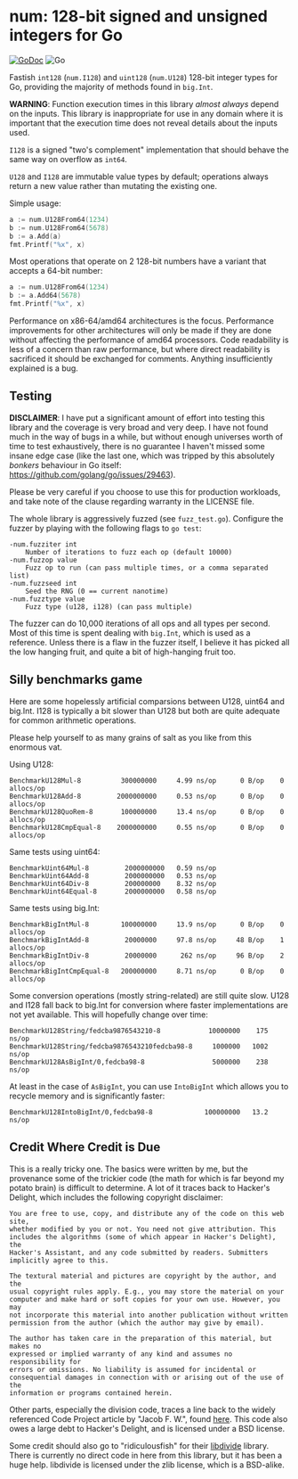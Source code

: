 num: 128-bit signed and unsigned integers for Go
================================================

[![GoDoc](https://godoc.org/github.com/shabbyrobe/go-num?status.svg)](https://godoc.org/github.com/shabbyrobe/go-num)
![Go](https://github.com/shabbyrobe/go-num/workflows/Go/badge.svg)

Fastish `int128` (`num.I128`) and `uint128` (`num.U128`) 128-bit integer types
for Go, providing the majority of methods found in `big.Int`.

**WARNING**: Function execution times in this library _almost always_ depend on the
inputs. This library is inappropriate for use in any domain where it is important
that the execution time does not reveal details about the inputs used.

`I128` is a signed "two's complement" implementation that should behave the
same way on overflow as `int64`.

`U128` and `I128` are immutable value types by default; operations always return a
new value rather than mutating the existing one.

Simple usage:

```go
a := num.U128From64(1234)
b := num.U128From64(5678)
b := a.Add(a)
fmt.Printf("%x", x)
```

Most operations that operate on 2 128-bit numbers have a variant that accepts
a 64-bit number:

```go
a := num.U128From64(1234)
b := a.Add64(5678)
fmt.Printf("%x", x)
```

Performance on x86-64/amd64 architectures is the focus. Performance
improvements for other architectures will only be made if they are done without
affecting the performance of amd64 processors. Code readability is less of a
concern than raw performance, but where direct readability is sacrificed it
should be exchanged for comments. Anything insufficiently explained is a bug.


## Testing

**DISCLAIMER**: I have put a significant amount of effort into testing this
library and the coverage is very broad and very deep. I have not found much in
the way of bugs in a while, but without enough universes worth of time to test
exhaustively, there is no guarantee I haven't missed some insane edge case
(like the last one, which was tripped by this absolutely _bonkers_ behaviour in
Go itself: https://github.com/golang/go/issues/29463).

Please be very careful if you choose to use this for production workloads, and
take note of the clause regarding warranty in the LICENSE file.

The whole library is aggressively fuzzed (see `fuzz_test.go`). Configure the fuzzer
by playing with the following flags to `go test`:

    -num.fuzziter int
        Number of iterations to fuzz each op (default 10000)
    -num.fuzzop value
        Fuzz op to run (can pass multiple times, or a comma separated list)
    -num.fuzzseed int
        Seed the RNG (0 == current nanotime)
    -num.fuzztype value
        Fuzz type (u128, i128) (can pass multiple)

The fuzzer can do 10,000 iterations of all ops and all types per second. Most
of this time is spent dealing with `big.Int`, which is used as a reference.
Unless there is a flaw in the fuzzer itself, I believe it has picked all the
low hanging fruit, and quite a bit of high-hanging fruit too.


## Silly benchmarks game

Here are some hopelessly artificial comparsions between U128, uint64 and big.Int.
I128 is typically a bit slower than U128 but both are quite adequate for common
arithmetic operations.

Please help yourself to as many grains of salt as you like from this enormous vat.

Using U128:

    BenchmarkU128Mul-8          300000000     4.99 ns/op      0 B/op    0 allocs/op
    BenchmarkU128Add-8         2000000000     0.53 ns/op      0 B/op    0 allocs/op
    BenchmarkU128QuoRem-8       100000000     13.4 ns/op      0 B/op    0 allocs/op
    BenchmarkU128CmpEqual-8    2000000000     0.55 ns/op      0 B/op    0 allocs/op

Same tests using uint64:

    BenchmarkUint64Mul-8         2000000000   0.59 ns/op
    BenchmarkUint64Add-8         2000000000   0.53 ns/op
    BenchmarkUint64Div-8         200000000    8.32 ns/op
    BenchmarkUint64Equal-8       2000000000   0.58 ns/op

Same tests using big.Int:

    BenchmarkBigIntMul-8        100000000     13.9 ns/op      0 B/op    0 allocs/op
    BenchmarkBigIntAdd-8         20000000     97.8 ns/op     48 B/op    1 allocs/op
    BenchmarkBigIntDiv-8         20000000      262 ns/op     96 B/op    2 allocs/op
    BenchmarkBigIntCmpEqual-8   200000000     8.71 ns/op      0 B/op    0 allocs/op

Some conversion operations (mostly string-related) are still quite slow. U128 and I128
fall back to big.Int for conversion where faster implementations are not yet available.
This will hopefully change over time:

    BenchmarkU128String/fedcba9876543210-8            10000000    175 ns/op
    BenchmarkU128String/fedcba9876543210fedcba98-8     1000000   1002 ns/op
    BenchmarkU128AsBigInt/0,fedcba98-8                 5000000    238 ns/op

At least in the case of `AsBigInt`, you can use `IntoBigInt` which allows you
to recycle memory and is significantly faster:

    BenchmarkU128IntoBigInt/0,fedcba98-8             100000000   13.2 ns/op


## Credit Where Credit is Due

This is a really tricky one. The basics were written by me, but the provenance some
of the trickier code (the math for which is far beyond my potato brain) is difficult
to determine. A lot of it traces back to Hacker's Delight, which includes the
following copyright disclaimer:

    You are free to use, copy, and distribute any of the code on this web site,
    whether modified by you or not. You need not give attribution. This
    includes the algorithms (some of which appear in Hacker's Delight), the
    Hacker's Assistant, and any code submitted by readers. Submitters
    implicitly agree to this.

    The textural material and pictures are copyright by the author, and the
    usual copyright rules apply. E.g., you may store the material on your
    computer and make hard or soft copies for your own use. However, you may
    not incorporate this material into another publication without written
    permission from the author (which the author may give by email).

    The author has taken care in the preparation of this material, but makes no
    expressed or implied warranty of any kind and assumes no responsibility for
    errors or omissions. No liability is assumed for incidental or
    consequential damages in connection with or arising out of the use of the
    information or programs contained herein. 

Other parts, especially the division code, traces a line back to the widely
referenced Code Project article by "Jacob F. W.", found
[here](https://www.codeproject.com/Tips/785014/UInt-Division-Modulus). This code
also owes a large debt to Hacker's Delight, and is licensed under a BSD license.

Some credit should also go to "ridiculousfish" for their
[libdivide](https://github.com/ridiculousfish/libdivide/) library. There is
currently no direct code in here from this library, but it has been a huge
help. libdivide is licensed under the zlib license, which is a BSD-alike.

